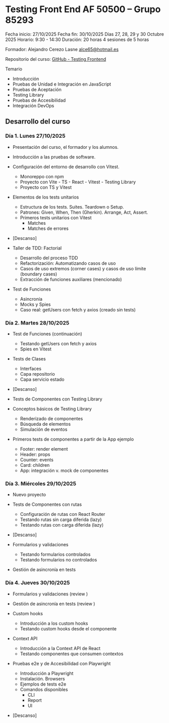 # Testing Front End AF 50500 – Grupo 85293

Fecha inicio: 27/10/2025
Fecha fin: 30/10/2025
Días 27, 28, 29 y 30 Octubre 2025
Horario: 9:30 - 14:30
Duración: 20 horas 4 sesiones de 5 horas

Formador: Alejandro Cerezo Lasne
<alce65@hotmail.es>

Repositorio del curso: [GitHub - Testing Frontend](https://github.com/IconoTC/Testing-Front-End-AF-50500-Grupo-85293)

Temario

- Introducción
- Pruebas de Unidad e Integración en JavaScript
- Pruebas de Aceptación
- Testing Library
- Pruebas de Accesibilidad
- Integración DevOps

## Desarrollo del curso

### Día 1. Lunes 27/10/2025

- Presentación del curso, el formador y los alumnos.
- Introducción a las pruebas de software.
- Configuración del entorno de desarrollo con Vitest.
  - Monoreppo con npm
  - Proyecto con Vite - TS - React - Vitest - Testing Library
  - Proyecto con TS y Vitest
- Elementos de los tests unitarios

  - Estructura de los tests. Suites. Teardown o Setup.
  - Patrones: Given, When, Then (Gherkin). Arrange, Act, Assert.
  - Primeros tests unitarios con Vitest
    - Matches
    - Matches de errores

- [Descanso]

- Taller de TDD: Factorial
  - Desarrollo del proceso TDD
  - Refactorización: Automatizando casos de uso
  - Casos de uso extremos (corner cases) y casos de uso límite (boundary cases)
  - Extracción de funciones auxiliares (mencionado)
- Test de Funciones
  - Asincronía
  - Mocks y Spies
  - Caso real: getUsers con fetch y axios (creado sin tests)

### Día 2. Martes 28/10/2025

- Test de Funciones (continuación)
  - Testando getUsers con fetch y axios
  - Spies en Vitest
- Tests de Clases

  - Interfaces
  - Capa repositorio
  - Capa servicio estado

- [Descanso]

- Tests de Componentes con Testing Library
- Conceptos básicos de Testing Library
  - Renderizado de componentes
  - Búsqueda de elementos
  - Simulación de eventos
- Primeros tests de componentes a partir de la App ejemplo
  - Footer: render element
  - Header: props
  - Counter: events
  - Card: children
  - App: integración v. mock de componentes

### Día 3. Miércoles 29/10/2025

- Nuevo proyecto
- Tests de Componentes con rutas
  - Configuración de rutas con React Router
  - Testando rutas sin carga diferida (lazy)
  - Testando rutas con carga diferida (lazy)
- [Descanso]

- Formularios y validaciones
  - Testando formularios controlados
  - Testando formularios no controlados
- Gestión de asincronía en tests

### Día 4. Jueves 30/10/2025

- Formularios y validaciones (review )
- Gestión de asincronía en tests (review )
- Custom hooks
  - Introducción a los custom hooks
  - Testando custom hooks desde el componente
- Context API

  - Introducción a la Context API de React
  - Testando componentes que consumen contextos

- Pruebas e2e y de Accesibilidad con Playwright

  - Introducción a Playwright
  - Instalación. Browsers
  - Ejemplos de tests e2e
  - Comandos disponibles
    - CLI
    - Report
    - UI

- [Descanso]

  <!-- - Testando accesibilidad con Playwright
  - Configuración del entorno para pruebas E2E
    - Navegación por teclado
    - Validación de roles ARIA
    - Captura y comparación de snapshots de accesibilidad -->
